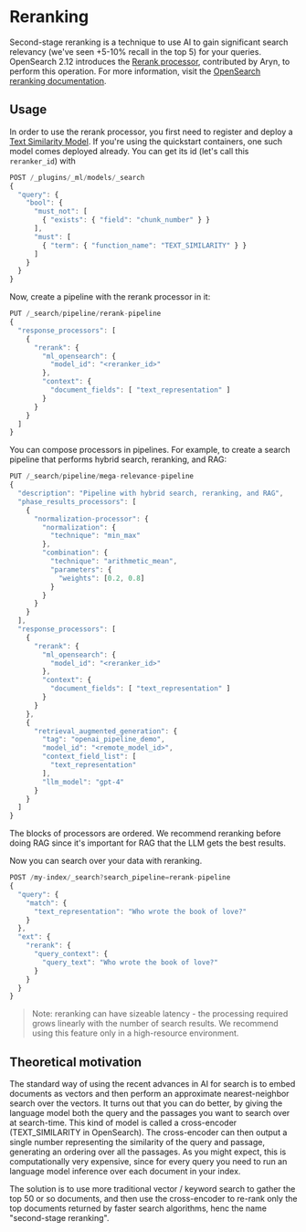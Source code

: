 # Reranking

Second-stage reranking is a technique to use AI to gain significant search relevancy (we've seen +5-10% recall in the top 5) for your queries. OpenSearch 2.12 introduces the [Rerank processor](https://opensearch.org/docs/latest/search-plugins/search-pipelines/rerank-processor/), contributed by Aryn, to perform this operation. For more information, visit the [OpenSearch reranking documentation](https://opensearch.org/docs/latest/search-plugins/search-relevance/reranking-search-results/).

## Usage

In order to use the rerank processor, you first need to register and deploy a [Text Similarity Model](https://opensearch.org/docs/latest/ml-commons-plugin/custom-local-models/#cross-encoder-models). If you're using the quickstart containers, one such model comes deployed already. You can get its id (let's call this `reranker_id`) with

```javascript
POST /_plugins/_ml/models/_search
{
  "query": {
    "bool": {
      "must_not": [
        { "exists": { "field": "chunk_number" } }
      ],
      "must": [
        { "term": { "function_name": "TEXT_SIMILARITY" } }
      ]
    }
  }
}
```

Now, create a pipeline with the rerank processor in it:

```javascript
PUT /_search/pipeline/rerank-pipeline
{
  "response_processors": [
    {
      "rerank": {
        "ml_opensearch": {
          "model_id": "<reranker_id>"
        },
        "context": {
          "document_fields": [ "text_representation" ]
        }
      }
    }
  ]
}
```

You can compose processors in pipelines. For example, to create a search pipeline that performs hybrid search, reranking, and RAG:

```javascript
PUT /_search/pipeline/mega-relevance-pipeline
{
  "description": "Pipeline with hybrid search, reranking, and RAG",
  "phase_results_processors": [
    {
      "normalization-processor": {
        "normalization": {
          "technique": "min_max"
        },
        "combination": {
          "technique": "arithmetic_mean",
          "parameters": {
            "weights": [0.2, 0.8]
          }
        }
      }
    }
  ],
  "response_processors": [
    {
      "rerank": {
        "ml_opensearch": {
          "model_id": "<reranker_id>"
        },
        "context": {
          "document_fields": [ "text_representation" ]
        }
      }
    },
    {
      "retrieval_augmented_generation": {
        "tag": "openai_pipeline_demo",
        "model_id": "<remote_model_id>",
        "context_field_list": [
          "text_representation"
        ],
        "llm_model": "gpt-4"
      }
    }
  ]
}
```

The blocks of processors are ordered. We recommend reranking before doing RAG since it's important for RAG that the LLM gets the best results.

Now you can search over your data with reranking.

```javascript
POST /my-index/_search?search_pipeline=rerank-pipeline
{
  "query": {
    "match": {
      "text_representation": "Who wrote the book of love?"
    }
  },
  "ext": {
    "rerank": {
      "query_context": {
        "query_text": "Who wrote the book of love?"
      }
    }
  }
}
```

> Note: reranking can have sizeable latency - the processing required grows linearly with the number of search results. We recommend using this feature only in a high-resource environment.

## Theoretical motivation

The standard way of using the recent advances in AI for search is to embed documents as vectors and then perform an approximate nearest-neighbor search over the vectors. It turns out that you can do better, by giving the language model both the query and the passages you want to search over at search-time. This kind of model is called a cross-encoder (TEXT_SIMILARITY in OpenSearch). The cross-encoder can then output a single number representing the similarity of the query and passage, generating an ordering over all the passages. As you might expect, this is computationally very expensive, since for every query you need to run an language model inference over each document in your index.

The solution is to use more traditional vector / keyword search to gather the top 50 or so documents, and then use the cross-encoder to re-rank only the top documents returned by faster search algorithms, henc the name "second-stage reranking".
